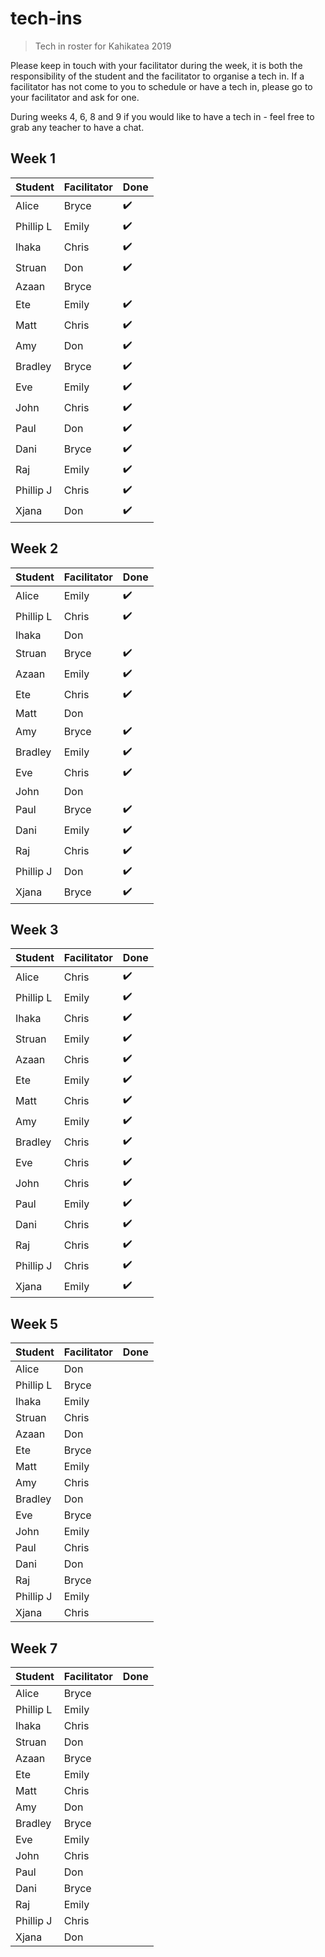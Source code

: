 # tech-ins
> Tech in roster for Kahikatea 2019

Please keep in touch with your facilitator during the week, it is both the responsibility of the student and the facilitator to organise a tech in.
If a facilitator has not come to you to schedule or have a tech in, please go to your facilitator and ask for one.

During weeks 4, 6, 8 and 9 if you would like to have a tech in - feel free to grab any teacher to have a chat.

## Week 1

| Student      | Facilitator | Done |
| ------------ | ----------- | ---- |
| Alice        | Bryce       | :heavy_check_mark: |
| Phillip L    | Emily       | :heavy_check_mark: |
| Ihaka        | Chris       | :heavy_check_mark:
| Struan       | Don         | :heavy_check_mark: |
| Azaan        | Bryce       |
| Ete          | Emily       | :heavy_check_mark: |
| Matt         | Chris       | :heavy_check_mark:
| Amy          | Don         | :heavy_check_mark: |
| Bradley      | Bryce       | :heavy_check_mark: |
| Eve          | Emily       | :heavy_check_mark: |
| John         | Chris       | :heavy_check_mark: |
| Paul         | Don         | :heavy_check_mark: |
| Dani         | Bryce       | :heavy_check_mark: |
| Raj          | Emily       | :heavy_check_mark: |
| Phillip J    | Chris       | :heavy_check_mark: |
| Xjana        | Don         | :heavy_check_mark: |


## Week 2

| Student      | Facilitator | Done |
| ------------ | ----------- | ---- |
| Alice        | Emily       | :heavy_check_mark: |
| Phillip L    | Chris       | :heavy_check_mark: |
| Ihaka        | Don         |
| Struan       | Bryce       | :heavy_check_mark: |
| Azaan        | Emily       | :heavy_check_mark: 
| Ete          | Chris       | :heavy_check_mark: |
| Matt         | Don         |
| Amy          | Bryce       | :heavy_check_mark: |
| Bradley      | Emily       | :heavy_check_mark: 
| Eve          | Chris       | :heavy_check_mark: |
| John         | Don         |
| Paul         | Bryce       | :heavy_check_mark: |
| Dani         | Emily       | :heavy_check_mark: 
| Raj          | Chris       | :heavy_check_mark: |
| Phillip J    | Don         | :heavy_check_mark: |
| Xjana        | Bryce       | :heavy_check_mark: |


## Week 3

| Student      | Facilitator | Done |
| ------------ | ----------- | ---- |
| Alice        | Chris       | :heavy_check_mark: |
| Phillip L    | Emily       | :heavy_check_mark: |
| Ihaka        | Chris       | :heavy_check_mark: |
| Struan       | Emily       | :heavy_check_mark: |
| Azaan        | Chris       | :heavy_check_mark: |
| Ete          | Emily       | :heavy_check_mark: |
| Matt         | Chris       | :heavy_check_mark: |
| Amy          | Emily       | :heavy_check_mark: |
| Bradley      | Chris       | :heavy_check_mark: |
| Eve          | Chris       | :heavy_check_mark: |
| John         | Chris       | :heavy_check_mark: |
| Paul         | Emily       | :heavy_check_mark: |
| Dani         | Chris       | :heavy_check_mark: |
| Raj          | Chris       | :heavy_check_mark: |
| Phillip J    | Chris       | :heavy_check_mark: |
| Xjana        | Emily       | :heavy_check_mark: |


## Week 5

| Student      | Facilitator | Done |
| ------------ | ----------- | ---- |
| Alice        | Don         |
| Phillip L    | Bryce       |
| Ihaka        | Emily       |
| Struan       | Chris       |
| Azaan        | Don         |
| Ete          | Bryce       |
| Matt         | Emily       |
| Amy          | Chris       |
| Bradley      | Don         |
| Eve          | Bryce       |
| John         | Emily       |
| Paul         | Chris       |
| Dani         | Don         |
| Raj          | Bryce       |
| Phillip J    | Emily       |
| Xjana        | Chris       |


## Week 7

| Student      | Facilitator | Done |
| ------------ | ----------- | ---- |
| Alice        | Bryce       |
| Phillip L    | Emily       |
| Ihaka        | Chris       |
| Struan       | Don         |
| Azaan        | Bryce       |
| Ete          | Emily       |
| Matt         | Chris       |
| Amy          | Don         |
| Bradley      | Bryce       |
| Eve          | Emily       |
| John         | Chris       |
| Paul         | Don         |
| Dani         | Bryce       |
| Raj          | Emily       |
| Phillip J    | Chris       |
| Xjana        | Don         |
